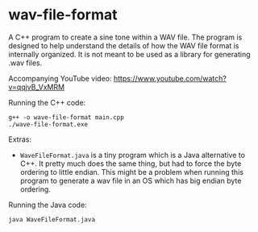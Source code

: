 # wav-file-format

A C++ program to create a sine tone within a WAV file. The program is designed to help understand the details of how the WAV file format is internally organized. It is not meant to be used as a library for generating .wav files. 

Accompanying YouTube video: https://www.youtube.com/watch?v=qqjvB_VxMRM

Running the C++ code: 
```
g++ -o wave-file-format main.cpp 
./wave-file-format.exe
```

Extras: 

- `WaveFileFormat.java` is a tiny program which is a Java alternative to C++. It pretty much does the same thing, but had to force the byte ordering to little endian. This might be a problem when running this program to generate a wav file in an OS which has big endian byte ordering.

Running the Java code:
```
java WaveFileFormat.java
```